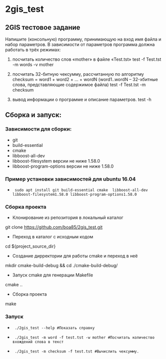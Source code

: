 # 2gis_test

## 2GIS тестовое задание

Напишите (консольную) программу, принимающую на вход  имя файла и набор параметров. 
В зависимости от параметров программа должна работать в трёх режимах:

1) посчитать количество слов «mother» в файле «Test.tst»
test -f Test.tst -m words -v mother

2) посчитать 32-битную чексумму, рассчитанную по алгоритму 
checksum = word1 + word2 + … + wordN (word1..wordN – 32-хбитные слова, представляющие содержимое файла)
test -f Test.tst -m checksum

3) вывод информации о программе и описание параметров.
test -h


## Сборка и запуск:
### Зависимости для сборки:
* git
* build-essential
* cmake
* libboost-all-dev
* libboost-filesystem версии не ниже 1.58.0
* libboost-program-options версии не ниже 1.58.0
### Пример установки зависимостей для ubuntu 16.04
*      sudo apt install git build-essential cmake  libboost-all-dev libboost-filesystem1.58.0 libboost-program-options1.58.0
### Сборка проекта

* Клонирование из репозитория в локальный каталог

git clone https://github.com/boa85/2gis_test.git
* Переход в каталог с исходным кодом

cd ${project_source_dir}
* Создание дирректории для работы cmake и переход в неё

mkdir cmake-build-debug && cd ./cmake-build-debug/
* Запуск cmake для генерации Makefile

cmake ..
* Сборка проекта 

make

###  Запуск


*      ./2gis_test --help #Показать справку
*      ./2gis_test -m word -f test.tst -w mother #Посчитать количество вхождений слова в текст
*      ./2gis_test -m checksum -f test.tst #Вычислить чексумму.
